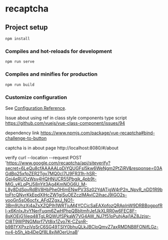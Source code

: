 # recaptcha

## Project setup
```
npm install
```

### Compiles and hot-reloads for development
```
npm run serve
```

### Compiles and minifies for production
```
npm run build
```

### Customize configuration
See [Configuration Reference](https://cli.vuejs.org/config/).

Issue about using ref in class style components type script
https://github.com/vuejs/vue-class-component/issues/94

dependency link
https://www.npmjs.com/package/vue-recaptcha#bind-challenge-to-button

captcha is in about page
http://localhost:8080/#/about

verify
curl --location --request POST 'https://www.google.com/recaptcha/api/siteverify?secret=6LeQu8cfAAAAALpDiYQUGFsI5kw6WeNgm2PtZiRV&response=03AGdBq25xfpZER2Tgv7MQ0cl7lJ9FR31h-hSR-Gpi4eRUOzWsv4HQHNUCR55Pbgjk_4pb9t-MlG_vKLqPtJ58nYit3Ag4KmNOG6U_M-L8y8DdSpvRdBV8HbPhe0HImENwPV3Sz02YdATigW4rP2n_NpvR_nDD1R9btoFtcQNvrKkEpdXlHcZW1giSuOEZczlMAvjC2ihacJ9IGO2s-vooGn5sO6ocfx_AFdZZgxJ_NO1-3Bm9UhzXj4aZsXZQPIh1WRTjuM4YCCjcSaEAXpfozQRApInW9DRBBogpofRI-x6KnIxJtvYNerFuqm6ZwHPhpQBbltmfrJefJkXLRR0w6FEC8F-8sKOEjG1iIeq48TgLRQWUfSPkaW7VG4AW_NJ7f51oPuhjAaj1AZ8Jzjsr-CI8T9WPlNGMprf7Vt8ix1Zvo7K-CZsnR-b9B1YXPxziVqSrC6SG49TSIY0bhuQLkJBCloQmvZ7axRMDNB8FONifLGz-nv4-b5h_kb4DeQf8L8xjMOerUnaB'